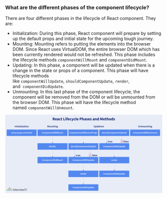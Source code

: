 ### What are the different phases of the component lifecycle?

There are four different phases in the lifecycle of React component. They are:

-   Initialization: During this phase, React component will prepare by setting up the default props and initial state for the upcoming tough journey.
-   Mounting: Mounting refers to putting the elements into the browser DOM. Since React uses VirtualDOM, the entire browser DOM which has been currently rendered would not be refreshed. This phase includes the lifecycle methods `componentWillMount` and `componentDidMount`.
-   Updating: In this phase, a component will be updated when there is a change in the state or props of a component. This phase will have lifecycle methods like `componentWillUpdate`, `shouldComponentUpdate`, `render`, and` componentDidUpdate`.
-   Unmounting: In this last phase of the component lifecycle, the component will be removed from the DOM or will be unmounted from the browser DOM. This phase will have the lifecycle method named `componentWillUnmount`.

![](different_phases_of_the_component_lifecycle.png)